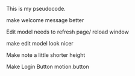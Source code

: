 This is my pseudocode.

make welcome message better

Edit model needs to refresh page/ reload window

make edit model look nicer

Make note a little shorter height

Make Login Button motion.button